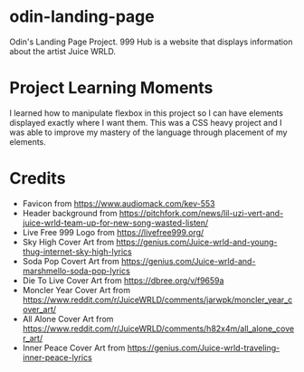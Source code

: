 # odin-landing-page
Odin's Landing Page Project. 999 Hub is a website that displays information about the artist Juice WRLD.

# Project Learning Moments
I learned how to manipulate flexbox in this project so I can have elements displayed exactly where I want them. This was a CSS heavy project and I was able to improve my mastery of the language through placement of my elements.

# Credits
- Favicon from https://www.audiomack.com/kev-553
- Header background from https://pitchfork.com/news/lil-uzi-vert-and-juice-wrld-team-up-for-new-song-wasted-listen/
- Live Free 999 Logo from https://livefree999.org/
- Sky High Cover Art from https://genius.com/Juice-wrld-and-young-thug-internet-sky-high-lyrics
- Soda Pop Covert Art from https://genius.com/Juice-wrld-and-marshmello-soda-pop-lyrics
- Die To Live Cover Art from https://dbree.org/v/f9659a
- Moncler Year Cover Art from https://www.reddit.com/r/JuiceWRLD/comments/jarwpk/moncler_year_cover_art/
- All Alone Cover Art from https://www.reddit.com/r/JuiceWRLD/comments/h82x4m/all_alone_cover_art/
- Inner Peace Cover Art from https://genius.com/Juice-wrld-traveling-inner-peace-lyrics